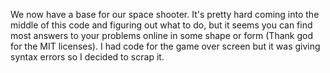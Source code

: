 We now have a base for our space shooter. It's pretty hard coming into the middle of this code and figuring out what to do, but it seems you can find most answers to your problems online in some shape or form (Thank god for the MIT licenses). I had code for the game over screen but it was giving syntax errors so I decided to scrap it.